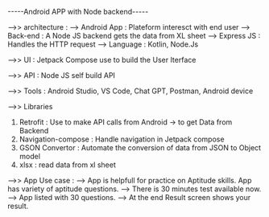 -----Android APP with Node backend-----

-->> architecture :
--> Android App : Plateform interesct with end user
--> Back-end : A Node JS backend gets the data from XL sheet
--> Express JS : Handles the HTTP request
--> Language : Kotlin, Node.Js

-->> UI : Jetpack Compose use to build the User Iterface

-->> API : Node JS self build API

-->> Tools : Android Studio, VS Code, Chat GPT, Postman, Android device

-->> Libraries
  1) Retrofit : Use to make API calls from Android -> to get Data from Backend
  2) Navigation-compose : Handle navigation in Jetpack compose
  3) GSON Convertor : Automate the conversion of data from JSON to Object model
  4) xlsx : read data from xl sheet

-->> App Use case :
--> App is helpfull for practice on Aptitude skills. App has variety of aptitude questions.
--> There is 30 minutes test available now.
--> App listed with 30 questions.
--> At the end Result screen shows your result.
